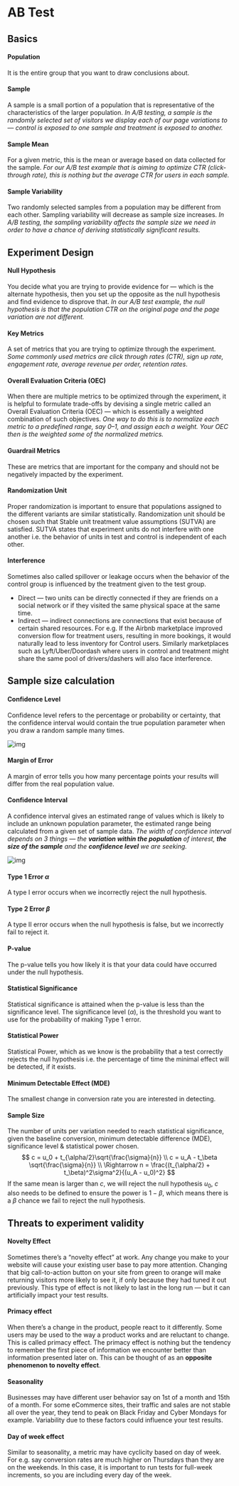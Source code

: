 # AB Test

## Basics

#### Population

It is the entire group that you want to draw conclusions about.

#### Sample

A sample is a small portion of a population that is representative of the characteristics of the larger population. *In A/B testing, a sample is the randomly selected set of visitors we display each of our page variations to — control is exposed to one sample and treatment is exposed to another.*

#### Sample Mean

For a given metric, this is the mean or average based on data collected for the sample. *For our A/B test example that is aiming to optimize CTR (click-through rate), this is nothing but the average CTR for users in each sample.*

#### Sample Variability

Two randomly selected samples from a population may be different from each other. Sampling variability will decrease as sample size increases. *In A/B testing, the sampling variability affects the sample size we need in order to have a chance of deriving statistically significant results.*



## Experiment Design

#### Null Hypothesis

You decide what you are trying to provide evidence for — which is the alternate hypothesis, then you set up the opposite as the null hypothesis and find evidence to disprove that. *In our A/B test example, the null hypothesis is that the population CTR on the original page and the page variation are not different.*

#### Key Metrics

A set of metrics that you are trying to optimize through the experiment. *Some commonly used metrics are click through rates (CTR), sign up rate, engagement rate, average revenue per order, retention rates*. 

#### Overall Evaluation Criteria (OEC)

When there are multiple metrics to be optimized through the experiment, it is helpful to formulate trade-offs by devising a single metric called an Overall Evaluation Criteria (OEC) — which is essentially a weighted combination of such objectives. *One way to do this is to normalize each metric to a predefined range, say 0–1, and assign each a weight. Your OEC then is the weighted some of the normalized metrics.*

#### Guardrail Metrics

These are metrics that are important for the company and should not be negatively impacted by the experiment.

#### Randomization Unit

Proper randomization is important to ensure that populations assigned to the different variants are similar statistically. Randomization unit should be chosen such that Stable unit treatment value assumptions (SUTVA) are satisfied. SUTVA states that experiment units do not interfere with one another i.e. the behavior of units in test and control is independent of each other. 

#### Interference

Sometimes also called spillover or leakage occurs when the behavior of the control group is influenced by the treatment given to the test group.

- Direct — two units can be directly connected if they are friends on a social network or if they visited the same physical space at the same time.
- Indirect — indirect connections are connections that exist because of certain shared resources. For e.g. If the Airbnb marketplace improved conversion flow for treatment users, resulting in more bookings, it would naturally lead to less inventory for Control users. Similarly marketplaces such as Lyft/Uber/Doordash where users in control and treatment might share the same pool of drivers/dashers will also face interference.



## Sample size calculation

#### Confidence Level

Confidence level refers to the percentage or probability or certainty, that the confidence interval would contain the true population parameter when you draw a random sample many times.

![img](https://miro.medium.com/max/980/1*8NVfLkzhDS-EEkjFgGTn7w.png)

#### Margin of Error

A margin of error tells you how many percentage points your results will differ from the real population value. 

#### Confidence Interval

A confidence interval gives an estimated range of values which is likely to include an unknown population parameter, the estimated range being calculated from a given set of sample data. *The width of confidence interval depends on 3 things — the **variation within the population** of interest, **the size of the sample** and the **confidence level** we are seeking.*

![img](https://miro.medium.com/max/980/1*UhVzAcRSIXdLoRbcw5D16g.png)

#### Type 1 Error $\alpha$

A type I error occurs when we incorrectly reject the null hypothesis.

#### Type 2 Error $\beta$

A type II error occurs when the null hypothesis is false, but we incorrectly fail to reject it.

#### P-value

The p-value tells you how likely it is that your data could have occurred under the null hypothesis.

#### Statistical Significance

Statistical significance is attained when the p-value is less than the significance level. The significance level ($\alpha$), is the threshold you want to use for the probability of making Type 1 error.

#### Statistical Power 

Statistical Power, which as we know is the probability that a test correctly rejects the null hypothesis i.e. the percentage of time the minimal effect will be detected, if it exists.

#### Minimum Detectable Effect (MDE)

The smallest change in conversion rate you are interested in detecting.

#### Sample Size

The number of units per variation needed to reach statistical significance, given the baseline conversion, minimum detectable difference (MDE), significance level & statistical power chosen.
$$
c = u_0 + t_{\alpha/2}\sqrt{\frac{\sigma}{n}} \\
c = u_A - t_\beta \sqrt{\frac{\sigma}{n}} \\
\Rightarrow n = \frac{(t_{\alpha/2} + t_\beta)^2\sigma^2}{(u_A - u_0)^2}
$$
If the same mean is larger than $c$, we will reject the null hypothesis $u_0$, $c$ also needs to be defined to ensure the power is $1-\beta$, which means there is a $\beta$ chance we fail to reject the null hypothesis.



## Threats to experiment validity

#### Novelty Effect

Sometimes there’s a “novelty effect” at work. Any change you make to your website will cause your existing user base to pay more attention. Changing that big call-to-action button on your site from green to orange will make returning visitors more likely to see it, if only because they had tuned it out previously. This type of effect is not likely to last in the long run — but it can artificially impact your test results.

#### Primacy effect 

When there’s a change in the product, people react to it differently. Some users may be used to the way a product works and are reluctant to change. This is called primacy effect. The primacy effect is nothing but the tendency to remember the first piece of information we encounter better than information presented later on. This can be thought of as an **opposite phenomenon to novelty effect**.

#### Seasonality

Businesses may have different user behavior say on 1st of a month and 15th of a month. For some eCommerce sites, their traffic and sales are not stable all over the year, they tend to peak on Black Friday and Cyber Mondays for example. Variability due to these factors could influence your test results.

#### Day of week effect 

Similar to seasonality, a metric may have cyclicity based on day of week. For e.g. say conversion rates are much higher on Thursdays than they are on the weekends. In this case, it is important to run tests for full-week increments, so you are including every day of the week.